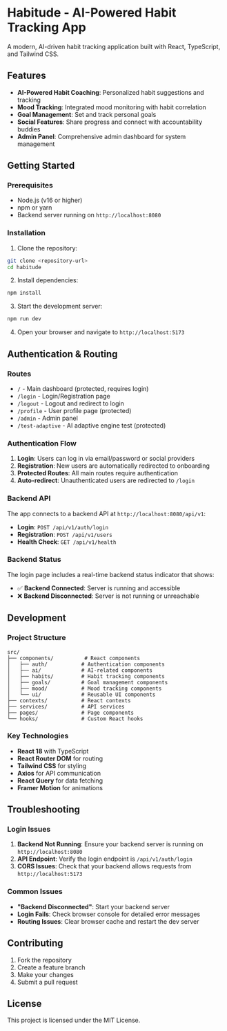 # Habitude - AI-Powered Habit Tracking App

A modern, AI-driven habit tracking application built with React, TypeScript, and Tailwind CSS.

## Features

- **AI-Powered Habit Coaching**: Personalized habit suggestions and tracking
- **Mood Tracking**: Integrated mood monitoring with habit correlation
- **Goal Management**: Set and track personal goals
- **Social Features**: Share progress and connect with accountability buddies
- **Admin Panel**: Comprehensive admin dashboard for system management

## Getting Started

### Prerequisites

- Node.js (v16 or higher)
- npm or yarn
- Backend server running on `http://localhost:8080`

### Installation

1. Clone the repository:
```bash
git clone <repository-url>
cd habitude
```

2. Install dependencies:
```bash
npm install
```

3. Start the development server:
```bash
npm run dev
```

4. Open your browser and navigate to `http://localhost:5173`

## Authentication & Routing

### Routes

- `/` - Main dashboard (protected, requires login)
- `/login` - Login/Registration page
- `/logout` - Logout and redirect to login
- `/profile` - User profile page (protected)
- `/admin` - Admin panel
- `/test-adaptive` - AI adaptive engine test (protected)

### Authentication Flow

1. **Login**: Users can log in via email/password or social providers
2. **Registration**: New users are automatically redirected to onboarding
3. **Protected Routes**: All main routes require authentication
4. **Auto-redirect**: Unauthenticated users are redirected to `/login`

### Backend API

The app connects to a backend API at `http://localhost:8080/api/v1`:

- **Login**: `POST /api/v1/auth/login`
- **Registration**: `POST /api/v1/users`
- **Health Check**: `GET /api/v1/health`

### Backend Status

The login page includes a real-time backend status indicator that shows:
- ✅ **Backend Connected**: Server is running and accessible
- ❌ **Backend Disconnected**: Server is not running or unreachable

## Development

### Project Structure

```
src/
├── components/          # React components
│   ├── auth/           # Authentication components
│   ├── ai/             # AI-related components
│   ├── habits/         # Habit tracking components
│   ├── goals/          # Goal management components
│   ├── mood/           # Mood tracking components
│   └── ui/             # Reusable UI components
├── contexts/           # React contexts
├── services/           # API services
├── pages/              # Page components
└── hooks/              # Custom React hooks
```

### Key Technologies

- **React 18** with TypeScript
- **React Router DOM** for routing
- **Tailwind CSS** for styling
- **Axios** for API communication
- **React Query** for data fetching
- **Framer Motion** for animations

## Troubleshooting

### Login Issues

1. **Backend Not Running**: Ensure your backend server is running on `http://localhost:8080`
2. **API Endpoint**: Verify the login endpoint is `/api/v1/auth/login`
3. **CORS Issues**: Check that your backend allows requests from `http://localhost:5173`

### Common Issues

- **"Backend Disconnected"**: Start your backend server
- **Login Fails**: Check browser console for detailed error messages
- **Routing Issues**: Clear browser cache and restart the dev server

## Contributing

1. Fork the repository
2. Create a feature branch
3. Make your changes
4. Submit a pull request

## License

This project is licensed under the MIT License. 